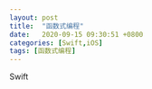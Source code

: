 ```yaml
---
layout: post
title:  "函数式编程"
date:   2020-09-15 09:30:51 +0800
categories: [Swift,iOS]
tags: [函数式编程]
---
```


Swift
